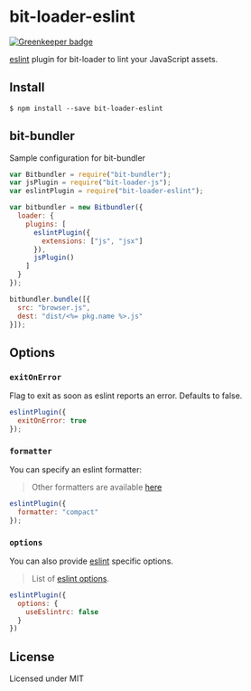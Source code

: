 # bit-loader-eslint

[![Greenkeeper badge](https://badges.greenkeeper.io/MiguelCastillo/bit-loader-eslint.svg)](https://greenkeeper.io/)

[eslint](http://eslint.org) plugin for bit-loader to lint your JavaScript assets.

## Install

```
$ npm install --save bit-loader-eslint
```

## bit-bundler

Sample configuration for bit-bundler

``` javascript
var Bitbundler = require("bit-bundler");
var jsPlugin = require("bit-loader-js");
var eslintPlugin = require("bit-loader-eslint");

var bitbundler = new Bitbundler({
  loader: {
    plugins: [
      eslintPlugin({
        extensions: ["js", "jsx"]
      }),
      jsPlugin()
    ]
  }
});

bitbundler.bundle([{
  src: "browser.js",
  dest: "dist/<%= pkg.name %>.js"
}]);
```

## Options

### `exitOnError`

Flag to exit as soon as eslint reports an error.  Defaults to false.

``` javascript
eslintPlugin({
  exitOnError: true
});
```

### `formatter`

You can specify an eslint formatter:

> Other formatters are available [here](http://eslint.org/docs/developer-guide/nodejs-api#getformatter)

``` javascript
eslintPlugin({
  formatter: "compact"
});
```

### `options`

You can also provide [eslint](http://eslint.org) specific options.

> List of [eslint options](http://eslint.org/docs/developer-guide/nodejs-api#cliengine).

``` javascript
eslintPlugin({
  options: {
    useEslintrc: false
  }
})
```

## License

Licensed under MIT
